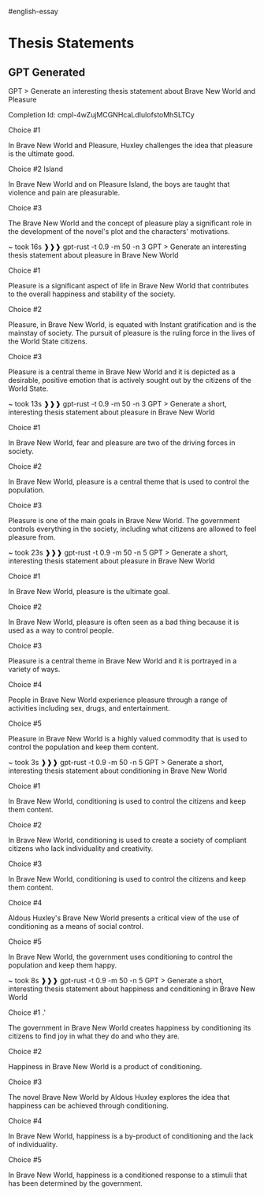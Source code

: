 #english-essay 
# Thesis Statements
## GPT Generated
GPT > Generate an interesting thesis statement about Brave New World and Pleasure

Completion Id:  cmpl-4wZujMCGNHcaLdIulofstoMhSLTCy

Choice #1


In Brave New World and Pleasure, Huxley challenges the idea that pleasure is the ultimate good.

Choice #2
 Island

In Brave New World and on Pleasure Island, the boys are taught that violence and pain are pleasurable.

Choice #3


The Brave New World and the concept of pleasure play a significant role in the development of the novel's plot and the characters' motivations.

~ took 16s ❱❱❱ gpt-rust -t 0.9 -m 50 -n 3
GPT > Generate an interesting thesis statement about pleasure in Brave New World

Choice #1


Pleasure is a significant aspect of life in Brave New World that contributes to the overall happiness and stability of the society.

Choice #2

Pleasure, in Brave New World, is equated with Instant gratification and is the mainstay of society. The pursuit of pleasure is the ruling force in the lives of the World State citizens.

Choice #3

Pleasure is a central theme in Brave New World and it is depicted as a desirable, positive emotion that is actively sought out by the citizens of the World State.

~ took 13s ❱❱❱ gpt-rust -t 0.9 -m 50 -n 3
GPT > Generate a short, interesting thesis statement about pleasure in Brave New World

Choice #1

In Brave New World, fear and pleasure are two of the driving forces in society.

Choice #2

In Brave New World, pleasure is a central theme that is used to control the population.

Choice #3

Pleasure is one of the main goals in Brave New World. The government controls everything in the society, including what citizens are allowed to feel pleasure from.

~ took 23s ❱❱❱ gpt-rust -t 0.9 -m 50 -n 5
GPT > Generate a short, interesting thesis statement about pleasure in Brave New World

Choice #1

In Brave New World, pleasure is the ultimate goal.

Choice #2

In Brave New World, pleasure is often seen as a bad thing because it is used as a way to control people.

Choice #3

Pleasure is a central theme in Brave New World and it is portrayed in a variety of ways.

Choice #4

People in Brave New World experience pleasure through a range of activities including sex, drugs, and entertainment.

Choice #5

Pleasure in Brave New World is a highly valued commodity that is used to control the population and keep them content.


~ took 3s ❱❱❱ gpt-rust -t 0.9 -m 50 -n 5
GPT > Generate a short, interesting thesis statement about conditioning in Brave New World

Choice #1

In Brave New World, conditioning is used to control the citizens and keep them content.

Choice #2

In Brave New World, conditioning is used to create a society of compliant citizens who lack individuality and creativity.

Choice #3

In Brave New World, conditioning is used to control the citizens and keep them content.

Choice #4

Aldous Huxley's Brave New World presents a critical view of the use of conditioning as a means of social control.

Choice #5

In Brave New World, the government uses conditioning to control the population and keep them happy.


~ took 8s ❱❱❱ gpt-rust -t 0.9 -m 50 -n 5
GPT > Generate a short, interesting thesis statement about happiness and conditioning in Brave New World

Choice #1
.'

The government in Brave New World creates happiness by conditioning its citizens to find joy in what they do and who they are.

Choice #2

Happiness in Brave New World is a product of conditioning.

Choice #3

The novel Brave New World by Aldous Huxley explores the idea that happiness can be achieved through conditioning.

Choice #4

In Brave New World, happiness is a by-product of conditioning and the lack of individuality.

Choice #5

In Brave New World, happiness is a conditioned response to a stimuli that has been determined by the government.